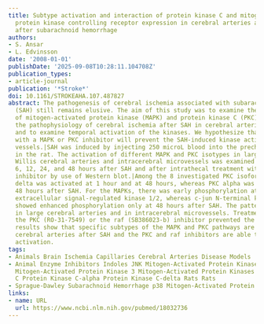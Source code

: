 ```yaml
---
title: Subtype activation and interaction of protein kinase C and mitogen-activated
  protein kinase controlling receptor expression in cerebral arteries and microvessels
  after subarachnoid hemorrhage
authors:
- S. Ansar
- L. Edvinsson
date: '2008-01-01'
publishDate: '2025-09-08T10:28:11.104708Z'
publication_types:
- article-journal
publication: '*Stroke*'
doi: 10.1161/STROKEAHA.107.487827
abstract: The pathogenesis of cerebral ischemia associated with subarachnoid hemorrhage
  (SAH) still remains elusive. The aim of this study was to examine the involvement
  of mitogen-activated protein kinase (MAPK) and protein kinase C (PKC) subtypes in
  the pathophysiology of cerebral ischemia after SAH in cerebral arteries and microvessels
  and to examine temporal activation of the kinases. We hypothesize that treatment
  with a MAPK or PKC inhibitor will prevent the SAH-induced kinase activation in brain
  vessels.|SAH was induced by injecting 250 microL blood into the prechiasmatic cistern
  in the rat. The activation of different MAPK and PKC isotypes in large circle of
  Willis cerebral arteries and intracerebral microvessels was examined at 0, 1, 3,
  6, 12, 24, and 48 hours after SAH and after intrathecal treatment with PKC or MAPK
  inhibitor by use of Western blot.|Among the 8 investigated PKC isoforms, only PKC
  delta was activated at 1 hour and at 48 hours, whereas PKC alpha was activated at
  48 hours after SAH. For the MAPKs, there was early phosphorylation at 1 hour of
  extracellular signal-regulated kinase 1/2, whereas c-jun N-terminal kinase and p38
  showed enhanced phosphorylation only at 48 hours after SAH. The pattern was identical
  in large cerebral arteries and in intracerebral microvessels. Treatment with either
  the PKC (RO-31-7549) or the raf (SB386023-b) inhibitor prevented the kinase activation.|The
  results show that specific subtypes of the MAPK and PKC pathways are activated in
  cerebral arteries after SAH and the PKC and raf inhibitors are able to prevent this
  activation.
tags:
- Animals Brain Ischemia Capillaries Cerebral Arteries Disease Models
- Animal Enzyme Inhibitors Indoles JNK Mitogen-Activated Protein Kinases Male Maleimides
  Mitogen-Activated Protein Kinase 3 Mitogen-Activated Protein Kinases Protein Kinase
  C Protein Kinase C-alpha Protein Kinase C-delta Rats Rats
- Sprague-Dawley Subarachnoid Hemorrhage p38 Mitogen-Activated Protein Kinases
links:
- name: URL
  url: https://www.ncbi.nlm.nih.gov/pubmed/18032736
---
```

